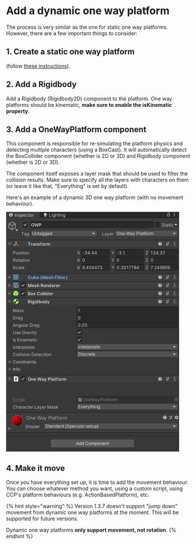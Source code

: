 # Add a dynamic one way platform

The process is very similar as the one for static one way platforms. However, there are a few important things to consider:

## 1. Create a static one way platform

(follow [these instructions](add-a-static-one-way-platform.md)).

## 2. Add a Rigidbody

Add a Rigidbody (Rigidbody2D) component to the platform. One way platforms should be kinematic, **make sure to enable the isKinematic property**.

## 3. Add a OneWayPlatform component

This component is responsible for re-simulating the platform physics and detecting multiple characters (using a BoxCast). It will automatically detect the BoxCollider component (whether is 2D or 3D) and Rigidbody component (whether is 2D or 3D).

The component itself exposes a layer mask that should be used to filter the collision results. Make sure to specify all the layers with characters on them (or leave it like that, "Everything" is set by default).

Here's an example of a dynamic 3D one way platform (with no movement behaviour).

![](<../../.gitbook/assets/imagen (94).png>)

## 4. Make it move

Once you have everything set up, it is time to add the movement behaviour. You can choose whatever method you want, using a custom script, using CCP's platform behaviours (e.g. ActionBasedPlatform), etc.



{% hint style="warning" %}
Version 1.3.7 doesn't support "jump down" movement from dynamic one way platforms at the moment. This will be supported for future versions.

Dynamic one way platforms **only support movement, not rotation**.
{% endhint %}

